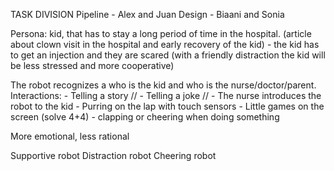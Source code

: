 TASK DIVISION
Pipeline - Alex and Juan
Design - Biaani and Sonia 

Persona: kid, that has to stay a long period of time in the hospital. (article about clown visit in the hospital and early recovery of the kid)
              - the kid has to get an injection and they are scared (with a friendly distraction the kid will be less stressed and more cooperative)

The robot recognizes a who is the kid and who is the nurse/doctor/parent. 
Interactions: - Telling a story //
              - Telling a joke //
              - The nurse introduces the robot to the kid
              - Purring on the lap with touch sensors
              - Little games on the screen (solve 4+4)
              - clapping or cheering when doing something

More emotional, less rational
      
Supportive robot
Distraction robot
Cheering robot
